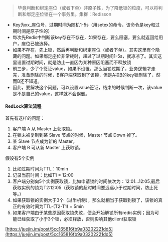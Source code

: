 > 毕竟判断和绑定座位（或者下单）非原子性，为了降低锁的粒度，可以将判断和绑定座位锁在一个事务里。集群：Redisson

- Key为xx_座位号，过期时间为随机1-5s（用setex的命令，该命令是key和过期时间是原子性的）
- 每次先Redis中判断该key存在不存在，如果存在，要么阻塞，要么就返回给用户，座位已被选择。
- 如果不存在，先上锁，然后再判断和绑定座位（或者下单）。其实这里有个隐藏的问题。如果绑定座位非常耗时，超过了过期时间1-5s，就凉凉了。其实这里设置过期时间，就是防止一直因为某种原因阻塞而不释放锁
- 前三步，少了个签证value，如果不设置，那么当锁过期了，业务逻辑才走完，准备删除的时候，B客户端获取到了该锁，但是A把B的key锁删除了，然而B还不知道。
- 因此，要解决这个问题，可以设置value签证，结束的时候判断一次，该value是不是自己的value，这样就不会误删。

#### RedLock算法流程

首先有这样的问题：
1. 客户端 A 从 Master 上获取锁。
2. 在锁未被复制到某 Slave 节点的时候，Master 节点 Down 掉了。
3. 某 Slave 节点成为新的 Master。
4. 客户端 B 可从新 Master 上获取锁。

假设有5个实例

1. 比如过期时间为TTL：10min
2. 记录当前时间：比如T1 = 12:00
3. 客户端分别向5个实例获取锁，比如申请锁的时间依次为：12:01...12:05,最后获取实例的锁为T2:12:05（获取锁的超时时间要远远小于过期时间，防止死等。）
4. 如果获取锁的实例大于3个（过半机制），那么就相当于获取到锁了，该锁的真正的有效时间为TTL-(T2-T1) = 5min
5. 如果客户端由于某些原因获取锁失败，便会开始解锁所有redis实例；因为可能已经获取了小于3个锁，必须释放，否则影响其他client获取锁

[https://juejin.im/post/5cc165816fb9a03202221dd5](https://juejin.im/post/5cc165816fb9a03202221dd5)